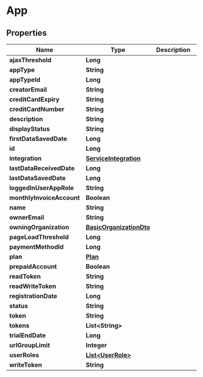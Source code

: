 # App

## Properties
| Name                      | Type                                                | Description | Notes      |
| ------------------------- | --------------------------------------------------- | ----------- | ---------- |
| **ajaxThreshold**         | **Long**                                            |             | [optional] |
| **appType**               | **String**                                          |             | [optional] |
| **appTypeId**             | **Long**                                            |             | [optional] |
| **creatorEmail**          | **String**                                          |             | [optional] |
| **creditCardExpiry**      | **String**                                          |             | [optional] |
| **creditCardNumber**      | **String**                                          |             | [optional] |
| **description**           | **String**                                          |             | [optional] |
| **displayStatus**         | **String**                                          |             | [optional] |
| **firstDataSavedDate**    | **Long**                                            |             | [optional] |
| **id**                    | **Long**                                            |             | [optional] |
| **integration**           | [**ServiceIntegration**](ServiceIntegration.md)     |             | [optional] |
| **lastDataReceivedDate**  | **Long**                                            |             | [optional] |
| **lastDataSavedDate**     | **Long**                                            |             | [optional] |
| **loggedInUserAppRole**   | **String**                                          |             | [optional] |
| **monthlyInvoiceAccount** | **Boolean**                                         |             | [optional] |
| **name**                  | **String**                                          |             | [optional] |
| **ownerEmail**            | **String**                                          |             | [optional] |
| **owningOrganization**    | [**BasicOrganizationDto**](BasicOrganizationDto.md) |             | [optional] |
| **pageLoadThreshold**     | **Long**                                            |             | [optional] |
| **paymentMethodId**       | **Long**                                            |             | [optional] |
| **plan**                  | [**Plan**](Plan.md)                                 |             | [optional] |
| **prepaidAccount**        | **Boolean**                                         |             | [optional] |
| **readToken**             | **String**                                          |             | [optional] |
| **readWriteToken**        | **String**                                          |             | [optional] |
| **registrationDate**      | **Long**                                            |             | [optional] |
| **status**                | **String**                                          |             | [optional] |
| **token**                 | **String**                                          |             | [optional] |
| **tokens**                | **List&lt;String&gt;**                              |             | [optional] |
| **trialEndDate**          | **Long**                                            |             | [optional] |
| **urlGroupLimit**         | **Integer**                                         |             | [optional] |
| **userRoles**             | [**List&lt;UserRole&gt;**](UserRole.md)             |             | [optional] |
| **writeToken**            | **String**                                          |             | [optional] |
